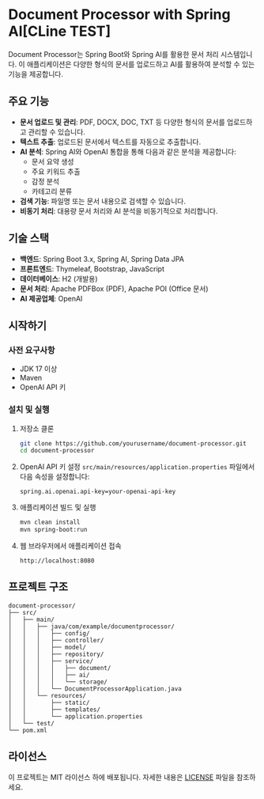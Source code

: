 # Document Processor with Spring AI[CLine TEST]

Document Processor는 Spring Boot와 Spring AI를 활용한 문서 처리 시스템입니다. 이 애플리케이션은 다양한 형식의 문서를 업로드하고 AI를 활용하여 분석할 수 있는 기능을 제공합니다.

## 주요 기능

- **문서 업로드 및 관리**: PDF, DOCX, DOC, TXT 등 다양한 형식의 문서를 업로드하고 관리할 수 있습니다.
- **텍스트 추출**: 업로드된 문서에서 텍스트를 자동으로 추출합니다.
- **AI 분석**: Spring AI와 OpenAI 통합을 통해 다음과 같은 분석을 제공합니다:
  - 문서 요약 생성
  - 주요 키워드 추출
  - 감정 분석
  - 카테고리 분류
- **검색 기능**: 파일명 또는 문서 내용으로 검색할 수 있습니다.
- **비동기 처리**: 대용량 문서 처리와 AI 분석을 비동기적으로 처리합니다.

## 기술 스택

- **백엔드**: Spring Boot 3.x, Spring AI, Spring Data JPA
- **프론트엔드**: Thymeleaf, Bootstrap, JavaScript
- **데이터베이스**: H2 (개발용)
- **문서 처리**: Apache PDFBox (PDF), Apache POI (Office 문서)
- **AI 제공업체**: OpenAI

## 시작하기

### 사전 요구사항

- JDK 17 이상
- Maven
- OpenAI API 키

### 설치 및 실행

1. 저장소 클론
   ```bash
   git clone https://github.com/yourusername/document-processor.git
   cd document-processor
   ```

2. OpenAI API 키 설정
   `src/main/resources/application.properties` 파일에서 다음 속성을 설정합니다:
   ```properties
   spring.ai.openai.api-key=your-openai-api-key
   ```

3. 애플리케이션 빌드 및 실행
   ```bash
   mvn clean install
   mvn spring-boot:run
   ```

4. 웹 브라우저에서 애플리케이션 접속
   ```
   http://localhost:8080
   ```

## 프로젝트 구조

```
document-processor/
├── src/
│   ├── main/
│   │   ├── java/com/example/documentprocessor/
│   │   │   ├── config/
│   │   │   ├── controller/
│   │   │   ├── model/
│   │   │   ├── repository/
│   │   │   ├── service/
│   │   │   │   ├── document/
│   │   │   │   ├── ai/
│   │   │   │   └── storage/
│   │   │   └── DocumentProcessorApplication.java
│   │   └── resources/
│   │       ├── static/
│   │       ├── templates/
│   │       └── application.properties
│   └── test/
└── pom.xml
```

## 라이선스

이 프로젝트는 MIT 라이선스 하에 배포됩니다. 자세한 내용은 [LICENSE](LICENSE) 파일을 참조하세요.
